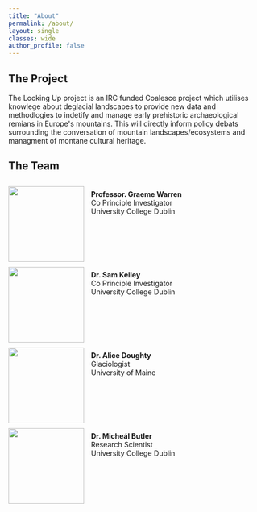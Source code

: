 ```yaml
---
title: "About"
permalink: /about/
layout: single
classes: wide
author_profile: false
---
```


## The Project

The Looking Up project is an IRC funded Coalesce project which utilises knowlege about deglacial landscapes to provide new data and methodlogies to indetify and manage early prehistoric archaeological remians in Europe's mountains. This will directly inform policy debats surrounding the conversation of mountain landscapes/ecosystems and managment of montane cultural heritage.

## The Team

<div style="clear: both;">
  <div style="float: left; margin-right: 1em; margin-top: 10px;">
    <img width = "150" height = "150" src="/min-web-template/assets/images/graeme.jpg" alt="">
  </div>
  <div>
    <p style="margin-left: 20%; margin-top: 10px;"><br><b>Professor. Graeme Warren</b><br>Co Principle Investigator<br>University College Dublin</p>
  </div>
</div>

<div style="clear: both;">
  <div style="float: left; margin-right: 1em; margin-top: 10px;">
    <img width = "150" height = "150" src="/min-web-template/assets/images/sam.jpg" alt="">
  </div>
  <div>
    <p style="margin-left: 20%; margin-top: 10px;"><br><b>Dr. Sam Kelley</b><br>Co Principle Investigator<br>University College Dublin</p>
  </div>
</div>

<div style="clear: both;">
  <div style="float: left; margin-right: 1em; margin-top: 10px;">
    <img width = "150" height = "150" src="/min-web-template/assets/images/alice.jpg" alt="">
  </div>
  <div>
    <p style="margin-left: 20%; margin-top: 10px;"><br><b>Dr. Alice Doughty</b><br>Glaciologist<br>University of Maine</p>
  </div>
</div>

<div style="clear: both;">
  <div style="float: left; margin-right: 1em; margin-top: 10px;">
    <img width = "150" height = "150" src="/min-web-template/assets/images/micheal.jpg" alt="">
  </div>
  <div>
    <p style="margin-left: 20%; margin-top: 10px;"><br><b>Dr. Micheál Butler</b><br>Research Scientist<br>University College Dublin</p>
  </div>
</div>
